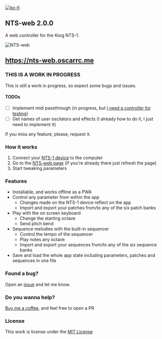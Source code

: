 [![ko-fi](https://ko-fi.com/img/githubbutton_sm.svg)](https://ko-fi.com/Y8Y43D7I3)

## NTS-web 2.0.0

A web controller for the Korg NTS-1.

![NTS-web](https://github.com/oscarrc/nts-web/blob/master/public/assets/img/screenshot.png?raw=true "NTS-web Korg NTS-1 web controller")

https://nts-web.oscarrc.me
---

### THIS IS A WORK IN PROGRESS

This is still a work in progress, so expect some bugs and issues. 

#### TODOs

- [ ] Implement midi passthrough (in progress, but [I need a controller for testing](https://ko-fi.com/oscarrc))
- [ ] Get names of user oscilators and effects (I already how to do it, I just need to implement it)

If you miss any feature, please, request it.

### How it works

1. Connect your [NTS-1 device](https://amzn.to/3j3yu2Q) to the computer
2. Go to the [NTS-web page](https://nts-web.oscarrc.me) (if you're already there just refresh the page)
3. Start tweaking parameters

### Features

* Installable, and works offline as a PWA
* Control any parameter from within the app
    * Changes made on the NTS-1 device reflect on the app
    * Import and export your patches from/to any of the six patch banks
* Play with the on screen keyboard 
    * Change the starting octave
    * Send pitch bend
* Sequence melodies with the built-in sequencer
    * Control the tempo of the sequencer
    * Play notes any octave
    * Import and export your sequences from/to any of the six sequence banks
* Save and load the whole app state including parameters, patches and sequences in one file

### Found a bug?

Open an [issue](https://github.com/oscarrc/nts-web/issues) and let me know.

### Do you wanna help?

[Buy me a coffee](https://ko-fi.com/Y8Y43D7I3), and feel free to open a PR

### License

This work is license under the [MIT License](https://github.com/oscarrc/nts-web/blob/master/LICENSE)
